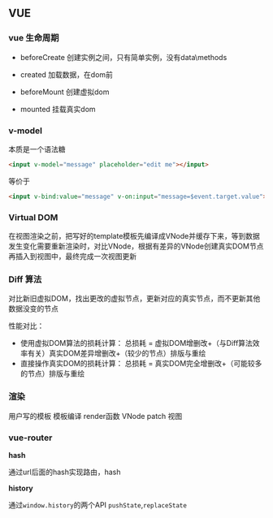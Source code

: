 ## VUE

### vue 生命周期

- beforeCreate 创建实例之间，只有简单实例，没有data\methods

- created 加载数据，在dom前

- beforeMount 创建虚拟dom

- mounted 挂载真实dom

### v-model

本质是一个语法糖

```html
<input v-model="message" placeholder="edit me"></input>
```

等价于

```html
<input v-bind:value="message" v-on:input="message=$event.target.value"></input>
```

### Virtual DOM

在视图渲染之前，把写好的template模板先编译成VNode并缓存下来，等到数据发生变化需要重新渲染时，对比VNode，根据有差异的VNode创建真实DOM节点再插入到视图中，最终完成一次视图更新

### Diff 算法

对比新旧虚拟DOM，找出更改的虚拟节点，更新对应的真实节点，而不更新其他数据没变的节点

性能对比：

- 使用虚拟DOM算法的损耗计算： 总损耗 = 虚拟DOM增删改+（与Diff算法效率有关）真实DOM差异增删改+（较少的节点）排版与重绘
- 直接操作真实DOM的损耗计算： 总损耗 = 真实DOM完全增删改+（可能较多的节点）排版与重绘

### 渲染

用户写的模板 模板编译 render函数 VNode patch 视图

### vue-router

**hash**

通过url后面的hash实现路由，hash

**history**

通过`window.history`的两个API `pushState`,`replaceState`
